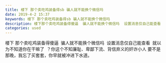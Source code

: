 ```yaml
---
title: 楼下 那个卖吃鸡装备得sb 骗人就不能换个微信吗
date: 2019-4-2 15:37
keywords: 楼下 那个卖吃鸡装备得sb 骗人就不能换个微信吗
description: 楼下那个卖吃鸡装备得傻逼  骗人就不能换个微信吗  设置消息仅自己能查看  就以为不知道你在干嘛了  ？你这个不知廉耻、卑鄙下流、背信弃义的奸诈小人要不是那晚，我忘了买套套，你早就被冲进下水道。  
categories: used
---
```

<td class="t_f" id="postmessage_3375327">

楼下 那个卖吃鸡装备得傻逼  骗人就不能换个微信吗  设置消息仅自己能查看  就以为不知道你在干嘛了  ？你这个不知廉耻、卑鄙下流、背信弃义的奸诈小人 要不是那晚，我忘了买套套，你早就被冲进下水道。<br/>
  </td>
